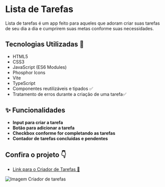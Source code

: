 <h1>Lista de Tarefas</h1>

<p>Lista de tarefas é um app feito para aqueles que adoram criar suas tarefas de seu dia a dia e cumprirem suas metas conforme suas necessidades.</p>

<h2>Tecnologias Utilizadas 🚀</h2>
<ul>
  <li>HTML5</li>
  <li>CSS3</li>
  <li>JavaScript (ES6 Modules)</li>
  <li>Phosphor Icons</li>
  <li>Vite</li>
  <li>TypeScript</li>
  <li>Componentes reutilizáveis e tipados ✅</li>
  <li>Tratamento de erros durante a criação de uma tarefa✅</li>
  
</ul>

## ✨ Funcionalidades
- **Input para criar a tarefa**
- **Botão para adicionar a tarefa**
- **Checkbox conforme for completando as tarefas**
- **Contador de tarefas concluídas e pendentes**

<h2>Confira o projeto 👇</h2>

<ul>
  <li>
    <a href="https://criadordetarefas.netlify.app/" target="_blank">
      Link para o Criador de Tarefas 🚀
    </a>
  </li>
</ul>

<img 
  src="https://i.imgur.com/cppgNbJ.png" 
  alt="Imagem Criador de tarefas"
/>
